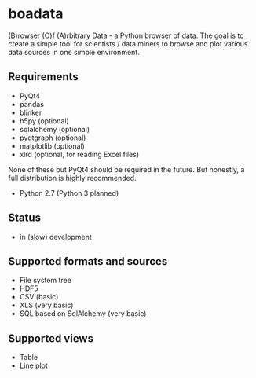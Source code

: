 boadata
=======

(B)rowser (O)f (A)rbitrary Data - a Python browser of data. 
The goal is to create a simple tool for scientists / data miners
to browse and plot various data sources in one simple environment.

Requirements
------------
* PyQt4
* pandas
* blinker
* h5py (optional)
* sqlalchemy (optional)
* pyqtgraph (optional)
* matplotlib (optional)
* xlrd (optional, for reading Excel files)

None of these but PyQt4 should be required in the future.
But honestly, a full distribution is highly recommended.

* Python 2.7 (Python 3 planned)

Status
------
* in (slow) development

Supported formats and sources
-----------------------------
* File system tree
* HDF5
* CSV (basic)
* XLS (very basic)
* SQL based on SqlAlchemy (very basic)

Supported views
---------
* Table
* Line plot


